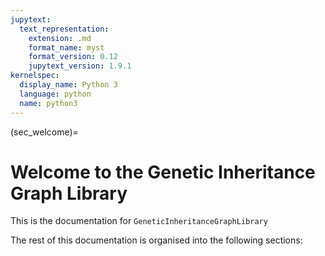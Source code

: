 ```yaml
---
jupytext:
  text_representation:
    extension: .md
    format_name: myst
    format_version: 0.12
    jupytext_version: 1.9.1
kernelspec:
  display_name: Python 3
  language: python
  name: python3
---
```


(sec_welcome)=

# Welcome to the Genetic Inheritance Graph Library

This is the documentation for `GeneticInheritanceGraphLibrary`

The rest of this documentation is organised into the following sections:

```{tableofcontents}
```
